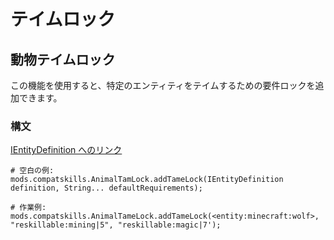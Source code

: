# テイムロック

## 動物テイムロック

この機能を使用すると、特定のエンティティをテイムするための要件ロックを追加できます。

### 構文

[IEntityDefinition へのリンク](/Vanilla/Entities/IEntityDefinition/)

    # 空白の例:
    mods.compatskills.AnimalTamLock.addTameLock(IEntityDefinition definition, String... defaultRequirements);
    
    # 作業例:
    mods.compatskills.AnimalTameLock.addTameLock(<entity:minecraft:wolf>, "reskillable:mining|5", "reskillable:magic|7');